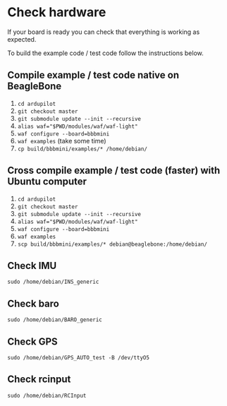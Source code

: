 # Check hardware
If your board is ready you can check that everything is working as expected.

To build the example code / test code follow the instructions below.

## Compile example / test code native on BeagleBone
1. `cd ardupilot`
2. `git checkout master`
3. `git submodule update --init --recursive`
4. `alias waf="$PWD/modules/waf/waf-light"`
5. `waf configure --board=bbbmini`
6. `waf examples` (take some time)
7. `cp build/bbbmini/examples/* /home/debian/`

## Cross compile example / test code (faster) with Ubuntu computer

1. `cd ardupilot`
2. `git checkout master`
3. `git submodule update --init --recursive`
6. `alias waf="$PWD/modules/waf/waf-light"`
7. `waf configure --board=bbbmini`
8. `waf examples`
9. `scp build/bbbmini/examples/* debian@beaglebone:/home/debian/`

## Check IMU
`sudo /home/debian/INS_generic`

## Check baro
`sudo /home/debian/BARO_generic`

## Check GPS
`sudo /home/debian/GPS_AUTO_test -B /dev/ttyO5`

## Check rcinput
`sudo /home/debian/RCInput`
